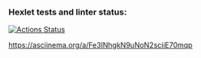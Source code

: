 ### Hexlet tests and linter status:
[![Actions Status](https://github.com/ArtemyAA/python-project-50/actions/workflows/hexlet-check.yml/badge.svg)](https://github.com/ArtemyAA/python-project-50/actions)

https://asciinema.org/a/Fe3lNhgkN9uNoN2sciiE70mqp
